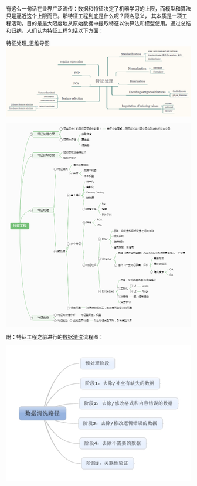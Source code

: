 有这么一句话在业界广泛流传：数据和特征决定了机器学习的上限，而模型和算法只是逼近这个上限而已。那特征工程到底是什么呢？顾名思义，
其本质是一项工程活动，目的是最大限度地从原始数据中提取特征以供算法和模型使用。通过总结和归纳，人们认为[特征工程](https://www.zhihu.com/question/28641663)包括以下方面：

特征处理_思维导图<br>
![特征处理_思维导图](特征处理_思维导图.png)

![pic1](pic1.jpg)

附：特征工程之前进行的[数据清洗](https://zhuanlan.zhihu.com/p/20571505)流程图：

![pic2](pic2.jpg)
